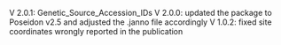 V 2.0.1: Genetic_Source_Accession_IDs
V 2.0.0: updated the package to Poseidon v2.5 and adjusted the .janno file accordingly
V 1.0.2: fixed site coordinates wrongly reported in the publication
